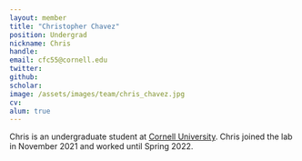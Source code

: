 ```yaml
---
layout: member
title: "Christopher Chavez"
position: Undergrad
nickname: Chris
handle: 
email: cfc55@cornell.edu
twitter: 
github: 
scholar: 
image: /assets/images/team/chris_chavez.jpg
cv: 
alum: true
---
```

Chris is an undergraduate student at [Cornell University]. Chris joined the lab in November 2021 and worked until Spring 2022.

[Cornell University]: https://www.cornell.edu/
